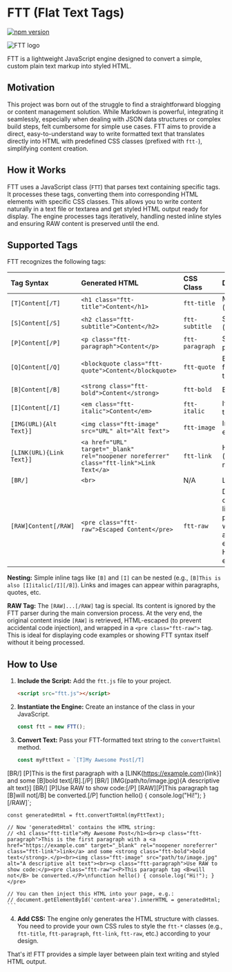 # FTT (Flat Text Tags)

[![npm version](https://img.shields.io/npm/v/flat-text-tags.svg)](https://www.npmjs.com/package/flat-text-tags)

![FTT logo](https://f.feridinha.com/2OsR2.png)

FTT is a lightweight JavaScript engine designed to convert a simple, custom plain text markup into styled HTML.

## Motivation

This project was born out of the struggle to find a straightforward blogging or content management solution. While Markdown is powerful, integrating it seamlessly, especially when dealing with JSON data structures or complex build steps, felt cumbersome for simple use cases. FTT aims to provide a direct, easy-to-understand way to write formatted text that translates directly into HTML with predefined CSS classes (prefixed with `ftt-`), simplifying content creation.

## How it Works

FTT uses a JavaScript class (`FTT`) that parses text containing specific tags. It processes these tags, converting them into corresponding HTML elements with specific CSS classes. This allows you to write content naturally in a text file or textarea and get styled HTML output ready for display. The engine processes tags iteratively, handling nested inline styles and ensuring RAW content is preserved until the end.

## Supported Tags

FTT recognizes the following tags:

| Tag Syntax                 | Generated HTML                                                               | CSS Class      | Description                                                                   |
| :------------------------- | :--------------------------------------------------------------------------- | :------------- | :---------------------------------------------------------------------------- |
| `[T]Content[/T]`           | `<h1 class="ftt-title">Content</h1>`                                         | `ftt-title`    | Main title (H1)                                                               |
| `[S]Content[/S]`           | `<h2 class="ftt-subtitle">Content</h2>`                                      | `ftt-subtitle` | Subtitle (H2)                                                                 |
| `[P]Content[/P]`           | `<p class="ftt-paragraph">Content</p>`                                       | `ftt-paragraph`| Standard paragraph                                                            |
| `[Q]Content[/Q]`           | `<blockquote class="ftt-quote">Content</blockquote>`                           | `ftt-quote`    | Blockquote for quoted text                                                    |
| `[B]Content[/B]`           | `<strong class="ftt-bold">Content</strong>`                                  | `ftt-bold`     | Bold text                                                                     |
| `[I]Content[/I]`           | `<em class="ftt-italic">Content</em>`                                        | `ftt-italic`   | Italicized text                                                               |
| `[IMG(URL){Alt Text}]`     | `<img class="ftt-image" src="URL" alt="Alt Text">`                            | `ftt-image`    | Image element                                                                 |
| `[LINK(URL){Link Text}]`   | `<a href="URL" target="_blank" rel="noopener noreferrer" class="ftt-link">Link Text</a>` | `ftt-link`     | Hyperlink (opens in new tab)                                                  |
| `[BR/]`                    | `<br>`                                                                       | N/A            | Line break                                                                    |
| `[RAW]Content[/RAW]`       | `<pre class="ftt-raw">Escaped Content</pre>`                                  | `ftt-raw`      | Displays content literally, preserving whitespace and escaping HTML entities. |

**Nesting:** Simple inline tags like `[B]` and `[I]` can be nested (e.g., `[B]This is also [I]italic[/I][/B]`). Links and images can appear within paragraphs, quotes, etc.

**RAW Tag:** The `[RAW]...[/RAW]` tag is special. Its content is ignored by the FTT parser during the main conversion process. At the very end, the original content inside `[RAW]` is retrieved, HTML-escaped (to prevent accidental code injection), and wrapped in a `<pre class="ftt-raw">` tag. This is ideal for displaying code examples or showing FTT syntax itself without it being processed.

## How to Use

1.  **Include the Script:** Add the `ftt.js` file to your project.
    ```html
    <script src="ftt.js"></script>
    ```

2.  **Instantiate the Engine:** Create an instance of the class in your JavaScript.
    ```javascript
    const ftt = new FTT();
    ```

3.  **Convert Text:** Pass your FTT-formatted text string to the `convertToHtml` method.
    ```javascript
    const myFttText = `[T]My Awesome Post[/T]
[BR/]
[P]This is the first paragraph with a [LINK(https://example.com){link}] and some [B]bold text[/B].[/P]
[BR/]
[IMG(path/to/image.jpg){A descriptive alt text}]
[BR/]
[P]Use RAW to show code:[/P]
[RAW][P]This paragraph tag [B]will not[/B] be converted.[/P]
function hello() { console.log("Hi!"); }[/RAW]`;

    const generatedHtml = ftt.convertToHtml(myFttText);

    // Now 'generatedHtml' contains the HTML string:
    // <h1 class="ftt-title">My Awesome Post</h1><br><p class="ftt-paragraph">This is the first paragraph with a <a href="https://example.com" target="_blank" rel="noopener noreferrer" class="ftt-link">link</a> and some <strong class="ftt-bold">bold text</strong>.</p><br><img class="ftt-image" src="path/to/image.jpg" alt="A descriptive alt text"><br><p class="ftt-paragraph">Use RAW to show code:</p><pre class="ftt-raw"><P>This paragraph tag <B>will not</B> be converted.</P>\nfunction hello() { console.log("Hi!"); }</pre>

    // You can then inject this HTML into your page, e.g.:
    // document.getElementById('content-area').innerHTML = generatedHtml;
    ```

4.  **Add CSS:** The engine only generates the HTML structure with classes. You need to provide your own CSS rules to style the `ftt-*` classes (e.g., `ftt-title`, `ftt-paragraph`, `ftt-link`, `ftt-raw`, etc.) according to your design.

That's it! FTT provides a simple layer between plain text writing and styled HTML output.
